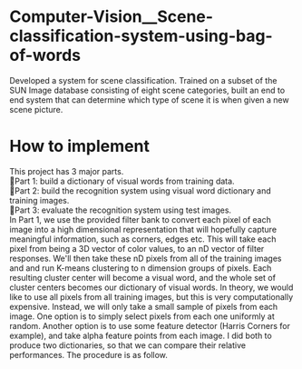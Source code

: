 # Computer-Vision__Scene-classification-system-using-bag-of-words
Developed a system for scene classification. Trained on a subset of the SUN Image database consisting of eight scene categories, built an end to end system that can determine which type of scene it is when given a new scene picture.

# How to implement 
This project has 3 major parts. \
 Part 1: build a dictionary of visual words from training data. \
 Part 2: build the recognition system using visual word dictionary and training images. \
 Part 3: evaluate the recognition system using test images. \
In Part 1, we use the provided filter bank to convert each pixel of each image into
a high dimensional representation that will hopefully capture meaningful information, such
as corners, edges etc. This will take each pixel from being a 3D vector of color values, to
an nD vector of filter responses. We'll then take these nD pixels from all of the training
images and and run K-means clustering to n dimension groups of pixels. Each resulting cluster center
will become a visual word, and the whole set of cluster centers becomes our dictionary of
visual words. In theory, we would like to use all pixels from all training images, but this
is very computationally expensive. Instead, we will only take a small sample of pixels from
each image. One option is to simply select pixels from each one uniformly at random.
Another option is to use some feature detector (Harris Corners for example), and take alpha
feature points from each image. I did both to produce two dictionaries, so that we
can compare their relative performances. The procedure is as follow. 
